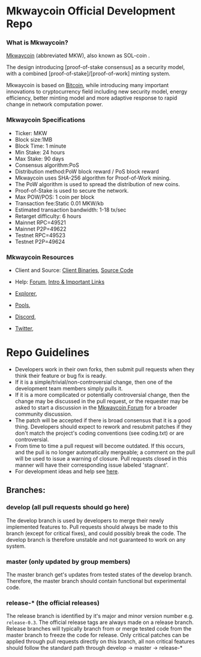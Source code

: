 Mkwaycoin Official Development Repo
==================================

### What is Mkwaycoin?
[Mkwaycoin](https://mkwaycoin.space) (abbreviated MKW), also known as SOL-coin .
  
  The design introducing [proof-of-stake consensus] as a security model, with a combined [proof-of-stake]/[proof-of-work] minting system. 
 
 Mkwaycoin is based on [Bitcoin](https://bitcoin.org), while introducing many important innovations to cryptocurrency field including new security model, energy efficiency, better minting model and more adaptive response to rapid change in network computation power.

### Mkwaycoin Specifications

 * Ticker: MKW
 * Block size:1MB
 * Block Time: 1 minute
 * Min Stake: 24 hours
 * Max Stake: 90 days
 * Consensus algorithm:PoS
 * Distribution method:PoW block reward / PoS block reward
 * Mkwaycoin uses SHA-256 algorithm for Proof-of-Work mining.
 * The PoW algorithm is used to spread the distribution of new coins.
 * Proof-of-Stake is used to secure the network.
 * Max POW/POS: 1 coin per block
 * Transaction fee:Static 0.01 MKW/kb
 * Estimated transaction bandwidth: 1-18 tx/sec
 * Retarget difficulty: 6 hours
 * Mainnet RPC=49521
 * Mainnet P2P=49622
 * Testnet RPC=49523
 * Testnet P2P=49624
 

### Mkwaycoin Resources
* Client and Source:
[Client Binaries](https://github.com/MkwayCoin/mkwaycoin/releases),
[Source Code](https://github.com/Mkwaycoin/mkwaycoin)

* Help: 
[Forum](http://forum.mkwaycoin.space),
[Intro & Important Links](http://forum.mkwaycoin.space)
* [Explorer](http://explorer.mkwaycoin.space),
* [Pools](http://pools.mkwaycoin.space),
* [Discord](https://discord.gg/pyT5pt8),
* [Twitter](https://twitter.com/MkwayC),

Repo Guidelines
================================

* Developers work in their own forks, then submit pull requests when they think their feature or bug fix is ready.
* If it is a simple/trivial/non-controversial change, then one of the development team members simply pulls it.
* If it is a more complicated or potentially controversial change, then the change may be discussed in the pull request, or the requester may be asked to start a discussion in the [Mkwaycoin Forum](https://forum.mkwaycoin.space) for a broader community discussion. 
* The patch will be accepted if there is broad consensus that it is a good thing. Developers should expect to rework and resubmit patches if they don't match the project's coding conventions (see coding.txt) or are controversial.
* From time to time a pull request will become outdated. If this occurs, and the pull is no longer automatically mergeable; a comment on the pull will be used to issue a warning of closure.  Pull requests closed in this manner will have their corresponding issue labeled 'stagnant'.
* For development ideas and help see [here](http://forum.mkwaycoin.space).

## Branches:

### develop (all pull requests should go here)
The develop branch is used by developers to merge their newly implemented features to.
Pull requests should always be made to this branch (except for critical fixes), and could possibly break the code.
The develop branch is therefore unstable and not guaranteed to work on any system.

### master (only updated by group members)
The master branch get's updates from tested states of the develop branch.
Therefore, the master branch should contain functional but experimental code.

### release-* (the official releases)
The release branch is identified by it's major and minor version number e.g. `release-0.3`.
The official release tags are always made on a release branch.
Release branches will typically branch from or merge tested code from the master branch to freeze the code for release.
Only critical patches can be applied through pull requests directly on this branch, all non critical features should follow the standard path through develop -> master -> release-*
